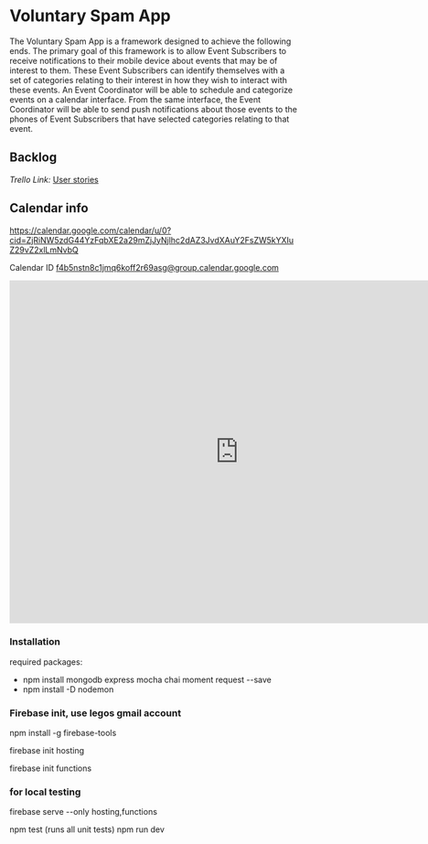 # Voluntary Spam App

The Voluntary Spam App is a framework designed to achieve the following ends. The primary goal of this framework is to allow Event Subscribers to receive notifications to their mobile device about events that may be of interest to them. These Event Subscribers can identify themselves with a set of categories relating to their interest in how they wish to interact with these events. An Event Coordinator will be able to schedule and categorize events on a calendar interface. From the same interface, the Event Coordinator will be able to send push notifications about those events to the phones of Event Subscribers that have selected categories relating to that event.

## Backlog

*Trello Link:* [User stories](https://trello.com/b/a6NauLwf/cs530)

## Calendar info

https://calendar.google.com/calendar/u/0?cid=ZjRiNW5zdG44YzFqbXE2a29mZjJyNjlhc2dAZ3JvdXAuY2FsZW5kYXIuZ29vZ2xlLmNvbQ

Calendar ID
f4b5nstn8c1jmq6koff2r69asg@group.calendar.google.com

<iframe src="https://calendar.google.com/calendar/embed?src=f4b5nstn8c1jmq6koff2r69asg%40group.calendar.google.com&ctz=America%2FNew_York" style="border: 0" width="800" height="600" frameborder="0" scrolling="no"></iframe>

### Installation

required packages:

- npm install mongodb express mocha chai moment request --save
- npm install -D nodemon

### Firebase init, use legos gmail account

npm install -g firebase-tools

firebase init hosting

firebase init functions

### for local testing

firebase serve --only hosting,functions

npm test (runs all unit tests)
npm run dev
